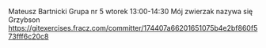 Mateusz Bartnicki
Grupa nr 5 wtorek 13:00-14:30
Mój zwierzak nazywa się Grzybson
https://gitexercises.fracz.com/committer/174407a66201651075b4e2bf860f573fff6c20c8
